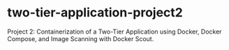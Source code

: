 # two-tier-application-project2
Project 2: Containerization of a Two-Tier Application using Docker, Docker Compose, and Image Scanning with Docker Scout.
